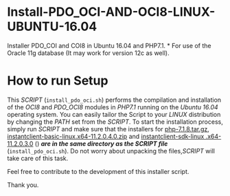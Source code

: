 # Install-PDO_OCI-AND-OCI8-LINUX-UBUNTU-16.04
Installer PDO_COI and COI8 in Ubuntu 16.04 and PHP7.1. * For use of the Oracle 11g database (It may work for version 12c as well).

# **How to run Setup**

This *SCRIPT* (`install_pdo_oci.sh`) performs the compilation and installation of the *OCI8* and *PDO_OCI8* modules in *PHP7.1* running on the *Ubuntu 16.04* operating system. You can easily tailor the Script to your *LINUX* distribution by changing the *PATH* set from the *SCRIPT*.
To start the installation process, simply run *SCRIPT* and make sure that the installers for <u>php-7.1.8.tar.gz</u>, <u>instantclient-basic-linux.x64-11.2.0.4.0.zip</u> and <u>instantclient-sdk-linux .x64-11.2.0.3.0</u> (<!--These are the versions used by me-->) ***are in the same directory as the SCRIPT file*** (`install_pdo_oci.sh`). Do not worry about unpacking the files,*SCRIPT* will take care of this task.

Feel free to contribute to the development of this installer script.

Thank you.
